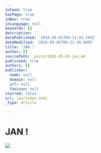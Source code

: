 ```yaml
---
inFeed: true
hasPage: true
inNav: true
inLanguage: null
keywords: []
description: ''
datePublished: '2016-05-01T09:11:43.194Z'
dateModified: '2016-05-01T09:11:39.889Z'
title: 'JAN !'
author: []
sourcePath: _posts/2016-05-01-jan.md
published: true
authors: []
publisher:
  name: null
  domain: null
  url: null
  favicon: null
starred: false
url: jan/index.html
_type: Article

---
```

# JAN !
![](https://the-grid-user-content.s3-us-west-2.amazonaws.com/0d3c5ccd-a8e3-44ea-b8b8-db64dd85bb24.jpg)